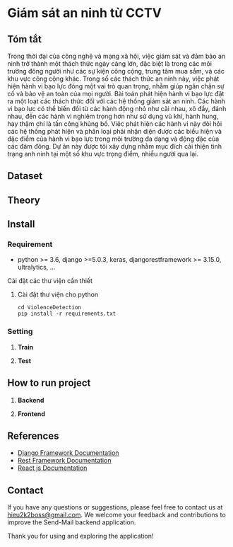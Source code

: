 # Giám sát an ninh từ CCTV

## Tóm tắt
Trong thời đại của công nghệ và mạng xã hội, việc giám sát và đảm bảo an
ninh trở thành một thách thức ngày càng lớn, đặc biệt là trong các môi trường
đông người như các sự kiện công cộng, trung tâm mua sắm, và các khu vực công
cộng khác. Trong số các thách thức an ninh này, việc phát hiện hành vi bạo lực
đóng một vai trò quan trọng, nhằm giúp ngăn chặn sự cố và bảo vệ an toàn của
mọi người. Bài toán phát hiện hành vi bạo lực đặt ra một loạt các thách thức đối với các
hệ thống giám sát an ninh. Các hành vi bạo lực có thể biến đổi từ các hành động
nhỏ như cãi nhau, xô đẩy, đánh nhau, đến các hành vi nghiêm trọng hơn như sử
dụng vũ khí, hành hung, hay thậm chí là tấn công khủng bố. Việc phát hiện các
hành vi này đòi hỏi các hệ thống phát hiện và phân loại phải nhận diện được các
biểu hiện và đặc điểm của hành vi bạo lực trong môi trường đa dạng và động đặc
của các đám đông. Dự án này được tôi xây dựng nhằm mục đích cải thiện tình trạng anh ninh tại một số khu vực trọng điểm, nhiều người qua lại. 
## Dataset

## Theory

## Install

### Requirement
- python >= 3.6, django >=5.0.3, keras, djangorestframework >= 3.15.0, ultralytics, ...

Cài đặt các thư viện cần thiết
1. Cài đặt thư viện cho python
     ```shell
     cd ViolenceDetection
     pip install -r requirements.txt
     ```
### Setting
1. **Train**

2. **Test**
   
## How to run project 
1. **Backend**

2. **Frontend**
   
## References
- [Django Framework Documentation](https://docs.djangoproject.com/en/5.0/)
- [Rest Framework Documentation](https://www.django-rest-framework.org/)
- [React js Documentation](https://react.dev/)
## Contact
If you have any questions or suggestions, please feel free to contact us at hieu2k2boss@gmail.com. We welcome your feedback and contributions to improve the Send-Mail backend application.

Thank you for using and exploring the application!
